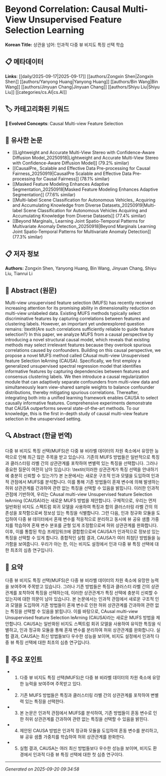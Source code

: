 # Beyond Correlation: Causal Multi-View Unsupervised Feature Selection Learning

**Korean Title:** 상관을 넘어: 인과적 다중 뷰 비지도 특징 선택 학습

## 📋 메타데이터

**Links**: [[daily/2025-09-17|2025-09-17]] [[authors/Zongxin Shen|Zongxin Shen]] [[authors/Yanyong Huang|Yanyong Huang]] [[authors/Bin Wang|Bin Wang]] [[authors/Jinyuan Chang|Jinyuan Chang]] [[authors/Shiyu Liu|Shiyu Liu]] [[categories/cs.AI|cs.AI]]

## 🏷️ 카테고리화된 키워드
**🚀 Evolved Concepts**: Causal Multi-view Feature Selection

## 🔗 유사한 논문
- [[Lightweight and Accurate Multi-View Stereo with Confidence-Aware Diffusion Model_20250918|Lightweight and Accurate Multi-View Stereo with Confidence-Aware Diffusion Model]] (79.2% similar)
- [[CausalPre_ Scalable and Effective Data Pre-processing for Causal Fairness_20250919|CausalPre Scalable and Effective Data Pre-processing for Causal Fairness]] (78.1% similar)
- [[Masked Feature Modeling Enhances Adaptive Segmentation_20250918|Masked Feature Modeling Enhances Adaptive Segmentation]] (77.6% similar)
- [[Multi-label Scene Classification for Autonomous Vehicles_ Acquiring and Accumulating Knowledge from Diverse Datasets_20250919|Multi-label Scene Classification for Autonomous Vehicles Acquiring and Accumulating Knowledge from Diverse Datasets]] (77.4% similar)
- [[Beyond Marginals_ Learning Joint Spatio-Temporal Patterns for Multivariate Anomaly Detection_20250918|Beyond Marginals Learning Joint Spatio-Temporal Patterns for Multivariate Anomaly Detection]] (77.3% similar)

## 📋 저자 정보

**Authors:** Zongxin Shen, Yanyong Huang, Bin Wang, Jinyuan Chang, Shiyu Liu, Tianrui Li

## 📄 Abstract (원문)

Multi-view unsupervised feature selection (MUFS) has recently received
increasing attention for its promising ability in dimensionality reduction on
multi-view unlabeled data. Existing MUFS methods typically select
discriminative features by capturing correlations between features and
clustering labels. However, an important yet underexplored question remains:
\textit{Are such correlations sufficiently reliable to guide feature
selection?} In this paper, we analyze MUFS from a causal perspective by
introducing a novel structural causal model, which reveals that existing
methods may select irrelevant features because they overlook spurious
correlations caused by confounders. Building on this causal perspective, we
propose a novel MUFS method called CAusal multi-view Unsupervised feature
Selection leArning (CAUSA). Specifically, we first employ a generalized
unsupervised spectral regression model that identifies informative features by
capturing dependencies between features and consensus clustering labels. We
then introduce a causal regularization module that can adaptively separate
confounders from multi-view data and simultaneously learn view-shared sample
weights to balance confounder distributions, thereby mitigating spurious
correlations. Thereafter, integrating both into a unified learning framework
enables CAUSA to select causally informative features. Comprehensive
experiments demonstrate that CAUSA outperforms several state-of-the-art
methods. To our knowledge, this is the first in-depth study of causal
multi-view feature selection in the unsupervised setting.

## 🔍 Abstract (한글 번역)

다중 뷰 비지도 특징 선택(MUFS)은 다중 뷰 비라벨 데이터의 차원 축소에서 유망한 능력으로 인해 최근 많은 주목을 받고 있습니다. 기존의 MUFS 방법들은 일반적으로 특징과 클러스터링 라벨 간의 상관관계를 포착하여 변별력 있는 특징을 선택합니다. 그러나 중요한 질문이 여전히 남아 있습니다: \textit{이러한 상관관계가 특징 선택을 안내하기에 충분히 신뢰할 수 있는가?} 본 논문에서는 새로운 구조적 인과 모델을 도입하여 인과적 관점에서 MUFS를 분석합니다. 이를 통해 기존 방법들이 혼재 변수에 의해 발생하는 허위 상관관계를 간과하여 관련 없는 특징을 선택할 수 있음을 밝힙니다. 이러한 인과적 관점에 기반하여, 우리는 CAusal multi-view Unsupervised feature Selection leArning (CAUSA)라는 새로운 MUFS 방법을 제안합니다. 구체적으로, 우리는 먼저 일반화된 비지도 스펙트럼 회귀 모델을 사용하여 특징과 합의 클러스터링 라벨 간의 의존성을 포착함으로써 정보성 있는 특징을 식별합니다. 그런 다음, 인과 정규화 모듈을 도입하여 다중 뷰 데이터에서 혼재 변수를 적응적으로 분리하고 동시에 뷰 공유 샘플 가중치를 학습하여 혼재 변수 분포를 균형 있게 조정함으로써 허위 상관관계를 완화합니다. 이후, 이를 통합된 학습 프레임워크에 결합함으로써 CAUSA가 인과적으로 정보성 있는 특징을 선택할 수 있게 합니다. 종합적인 실험 결과, CAUSA가 여러 최첨단 방법들을 능가함을 보여줍니다. 우리가 아는 한, 이는 비지도 설정에서 인과 다중 뷰 특징 선택에 대한 최초의 심층 연구입니다.

## 📝 요약

다중 뷰 비지도 특징 선택(MUFS)은 다중 뷰 비라벨 데이터의 차원 축소에 유망한 능력을 보여주며 주목받고 있습니다. 그러나 기존 방법들은 특징과 클러스터 라벨 간의 상관관계를 포착하여 특징을 선택하는데, 이러한 상관관계가 특징 선택에 충분히 신뢰할 수 있는지에 대한 의문이 남아 있습니다. 본 논문에서는 인과적 관점에서 새로운 구조적 인과 모델을 도입하여 기존 방법들이 혼재 변수로 인한 허위 상관관계를 간과하여 관련 없는 특징을 선택할 수 있음을 밝힙니다. 이를 바탕으로, CAusal multi-view Unsupervised feature Selection leArning (CAUSA)라는 새로운 MUFS 방법을 제안합니다. CAUSA는 일반화된 비지도 스펙트럼 회귀 모델을 사용하여 유익한 특징을 식별하고, 인과 정규화 모듈을 통해 혼재 변수를 분리하여 허위 상관관계를 완화합니다. 실험 결과, CAUSA는 최신 방법들보다 우수한 성능을 보이며, 비지도 설정에서 인과적 다중 뷰 특징 선택에 대한 최초의 심층 연구입니다.

## 🎯 주요 포인트

- 1. 다중 뷰 비지도 특징 선택(MUFS)은 다중 뷰 비라벨 데이터의 차원 축소에 유망한 능력을 보여주며 주목받고 있다.

- 2. 기존 MUFS 방법들은 특징과 클러스터링 라벨 간의 상관관계를 포착하여 변별력 있는 특징을 선택한다.

- 3. 본 논문은 인과적 관점에서 MUFS를 분석하여, 기존 방법들이 혼동 변수로 인한 허위 상관관계를 간과하여 관련 없는 특징을 선택할 수 있음을 밝힌다.

- 4. 제안된 CAUSA 방법은 인과적 정규화 모듈을 도입하여 혼동 변수를 분리하고, 뷰 공유 샘플 가중치를 학습하여 허위 상관관계를 완화한다.

- 5. 실험 결과, CAUSA는 여러 최신 방법들보다 우수한 성능을 보이며, 비지도 환경에서 인과적 다중 뷰 특징 선택에 대한 첫 심층 연구이다.

---

*Generated on 2025-09-20 09:34:58*